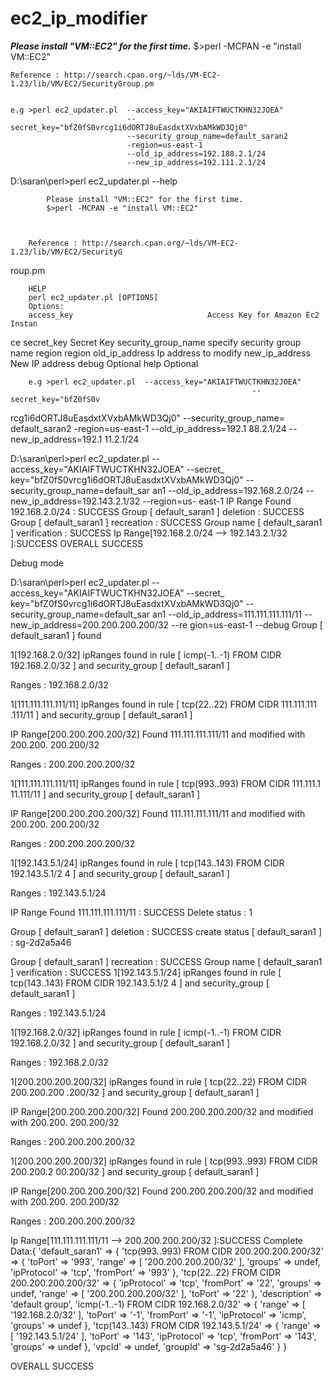 ec2_ip_modifier
===============


  ***Please install "VM::EC2" for the first time.***
	   $>perl -MCPAN -e "install VM::EC2"

	Reference : http://search.cpan.org/~lds/VM-EC2-1.23/lib/VM/EC2/SecurityGroup.pm

	
	e.g >perl ec2_updater.pl  --access_key="AKIAIFTWUCTKHN32JOEA" 
							  --secret_key="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" 
							  --security_group_name=default_saran2
							  -region=us-east-1
							  --old_ip_address=192.188.2.1/24
							  --new_ip_address=192.111.2.1/24 


D:\saran\perl>perl ec2_updater.pl --help

        	Please install "VM::EC2" for the first time.
	        $>perl -MCPAN -e "install VM::EC2"



        Reference : http://search.cpan.org/~lds/VM-EC2-1.23/lib/VM/EC2/SecurityG
roup.pm

        HELP
        perl ec2_updater.pl [OPTIONS]
        Options:
        access_key                              Access Key for Amazon Ec2 Instan
ce
        secret_key                              Secret Key
        security_group_name             specify security group name
        region                                  region
        old_ip_address                  Ip address to modify
        new_ip_address                  New IP address
        debug                                   Optional
        help                                    Optional

        e.g >perl ec2_updater.pl  --access_key="AKIAIFTWUCTKHN32JOEA"
                                                          --secret_key="bfZ0fS0v
rcg1i6dORTJ8uEasdxtXVxbAMkWD3Qj0"
                                                          --security_group_name=
default_saran2
                                                          -region=us-east-1
                                                          --old_ip_address=192.1
88.2.1/24
                                                          --new_ip_address=192.1
11.2.1/24



D:\saran\perl>perl ec2_updater.pl  --access_key="AKIAIFTWUCTKHN32JOEA" --secret_
key="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" --security_group_name=default_sar
an1 --old_ip_address=192.168.2.0/24 --new_ip_address=192.143.2.1/32 --region=us-
east-1
IP Range Found 192.168.2.0/24 : SUCCESS
Group [ default_saran1 ] deletion : SUCCESS
Group [ default_saran1 ] recreation : SUCCESS
Group name [ default_saran1 ] verification : SUCCESS
Ip Range[192.168.2.0/24 --> 192.143.2.1/32 ]:SUCCESS
OVERALL SUCCESS


Debug mode

D:\saran\perl>perl ec2_updater.pl  --access_key="AKIAIFTWUCTKHN32JOEA" --secret_
key="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" --security_group_name=default_sar
an1 --old_ip_address=111.111.111.111/11 --new_ip_address=200.200.200.200/32 --re
gion=us-east-1 --debug
Group [ default_saran1 ] found

1[192.168.2.0/32] ipRanges found in rule [ icmp(-1..-1) FROM CIDR 192.168.2.0/32
 ] and security_group [ default_saran1 ]

Ranges : 192.168.2.0/32

1[111.111.111.111/11] ipRanges found in rule [ tcp(22..22) FROM CIDR 111.111.111
.111/11 ] and security_group [ default_saran1 ]

IP Range[200.200.200.200/32] Found 111.111.111.111/11 and modified with 200.200.
200.200/32

Ranges : 200.200.200.200/32

1[111.111.111.111/11] ipRanges found in rule [ tcp(993..993) FROM CIDR 111.111.1
11.111/11 ] and security_group [ default_saran1 ]

IP Range[200.200.200.200/32] Found 111.111.111.111/11 and modified with 200.200.
200.200/32

Ranges : 200.200.200.200/32

1[192.143.5.1/24] ipRanges found in rule [ tcp(143..143) FROM CIDR 192.143.5.1/2
4 ] and security_group [ default_saran1 ]

Ranges : 192.143.5.1/24

IP Range Found 111.111.111.111/11 : SUCCESS
Delete status : 1

Group [ default_saran1 ] deletion : SUCCESS
create status [ default_saran1 ] : sg-2d2a5a46

Group [ default_saran1 ] recreation : SUCCESS
Group name [ default_saran1 ] verification : SUCCESS
1[192.143.5.1/24] ipRanges found in rule [ tcp(143..143) FROM CIDR 192.143.5.1/2
4 ] and security_group [ default_saran1 ]

Ranges : 192.143.5.1/24

1[192.168.2.0/32] ipRanges found in rule [ icmp(-1..-1) FROM CIDR 192.168.2.0/32
 ] and security_group [ default_saran1 ]

Ranges : 192.168.2.0/32

1[200.200.200.200/32] ipRanges found in rule [ tcp(22..22) FROM CIDR 200.200.200
.200/32 ] and security_group [ default_saran1 ]

IP Range[200.200.200.200/32] Found 200.200.200.200/32 and modified with 200.200.
200.200/32

Ranges : 200.200.200.200/32

1[200.200.200.200/32] ipRanges found in rule [ tcp(993..993) FROM CIDR 200.200.2
00.200/32 ] and security_group [ default_saran1 ]

IP Range[200.200.200.200/32] Found 200.200.200.200/32 and modified with 200.200.
200.200/32

Ranges : 200.200.200.200/32

Ip Range[111.111.111.111/11 --> 200.200.200.200/32 ]:SUCCESS
Complete Data:{
  'default_saran1' => {
    'tcp(993..993) FROM CIDR 200.200.200.200/32' => {
      'toPort' => '993',
      'range' => [
        '200.200.200.200/32'
      ],
      'groups' => undef,
      'ipProtocol' => 'tcp',
      'fromPort' => '993'
    },
    'tcp(22..22) FROM CIDR 200.200.200.200/32' => {
      'ipProtocol' => 'tcp',
      'fromPort' => '22',
      'groups' => undef,
      'range' => [
        '200.200.200.200/32'
      ],
      'toPort' => '22'
    },
    'description' => 'default group',
    'icmp(-1..-1) FROM CIDR 192.168.2.0/32' => {
      'range' => [
        '192.168.2.0/32'
      ],
      'toPort' => '-1',
      'fromPort' => '-1',
      'ipProtocol' => 'icmp',
      'groups' => undef
    },
    'tcp(143..143) FROM CIDR 192.143.5.1/24' => {
      'range' => [
        '192.143.5.1/24'
      ],
      'toPort' => '143',
      'ipProtocol' => 'tcp',
      'fromPort' => '143',
      'groups' => undef
    },
    'vpcId' => undef,
    'groupId' => 'sg-2d2a5a46'
  }
}

OVERALL SUCCESS

